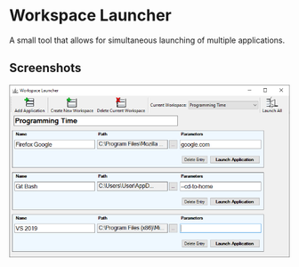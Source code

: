 Workspace Launcher
=========

A small tool that allows for simultaneous launching of multiple applications.

## Screenshots
![Alt text](screenshots/WorkspaceLauncher.jpg "Workspace Launcher Main Window")
